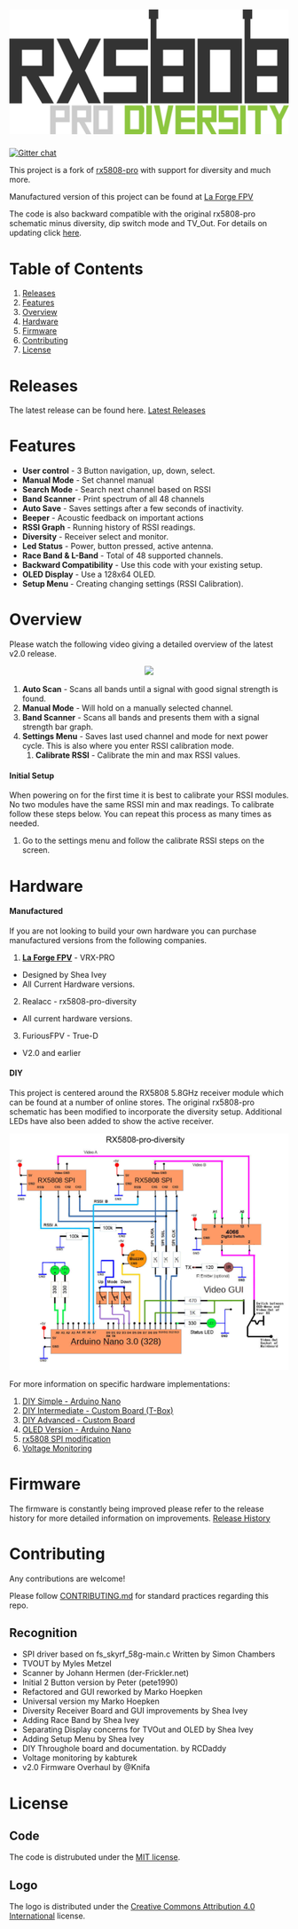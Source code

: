 # ![Logo](media/logo.png)

[![Gitter chat](https://badges.gitter.im/gitterHQ/gitter.png)](https://gitter.im/rx5808-pro-diversity/)

This project is a fork of [rx5808-pro](https://code.google.com/p/rx5808-pro/) with support for diversity and much more.

Manufactured version of this project can be found at [La Forge FPV](http://www.laforgefpv.com)

The code is also backward compatible with the original rx5808-pro schematic minus diversity, dip switch mode and TV_Out. For details on updating click [here](/docs/diy-arduino-nano.md).

# Table of Contents
1. [Releases](#releases)
2. [Features](#features)
3. [Overview](#overview)
4. [Hardware](#hardware)
5. [Firmware](#firmware)
6. [Contributing](#contributing)
7. [License](#license)


# Releases
The latest release can be found here. [Latest Releases](https://github.com/sheaivey/rx5808-pro-diversity/releases)

# Features
- **User control** - 3 Button navigation, up, down, select.
- **Manual Mode** - Set channel manual
- **Search Mode** - Search next channel based on RSSI
- **Band Scanner** - Print spectrum of all 48 channels
- **Auto Save** - Saves settings after a few seconds of inactivity.
- **Beeper** - Acoustic feedback on important actions
- **RSSI Graph** - Running history of RSSI readings.
- **Diversity** - Receiver select and monitor.
- **Led Status** - Power, button pressed, active antenna.
- **Race Band & L-Band** - Total of 48 supported channels.
- **Backward Compatibility** - Use this code with your existing setup.
- **OLED Display** - Use a 128x64 OLED.
- **Setup Menu** - Creating changing settings (RSSI Calibration).

# Overview
Please watch the following video giving a detailed overview of the latest v2.0 release.

<p align="center">
    <a href="https://www.youtube.com/watch?v=PRY-XF2qSRU"><img src="https://img.youtube.com/vi/PRY-XF2qSRU/0.jpg"></a>
</p>

1. **Auto Scan** - Scans all bands until a signal with good signal strength is found.
2. **Manual Mode** - Will hold on a manually selected channel.
3. **Band Scanner** - Scans all bands and presents them with a signal strength bar graph.
5. **Settings Menu** - Saves last used channel and mode for next power cycle. This is also where you enter RSSI calibration mode.
    1. **Calibrate RSSI** - Calibrate the min and max RSSI values.


#### Initial Setup
When powering on for the first time it is best to calibrate your RSSI modules. No two modules have the same RSSI min and max readings. To calibrate follow these steps below. You can repeat this process as many times as needed.

1. Go to the settings menu and follow the calibrate RSSI steps on the screen.

# Hardware
#### Manufactured
If you are not looking to build your own hardware you can purchase manufactured versions from the following companies.

1. **[La Forge FPV](http://www.laforgefpv.com/vrx-pro)** - VRX-PRO
  - Designed by Shea Ivey
  - All Current Hardware versions.
2. Realacc - rx5808-pro-diversity
  - All current hardware versions.
3. FuriousFPV - True-D
  - V2.0 and earlier

#### DIY

This project is centered around the RX5808 5.8GHz receiver module which can be found at a number of online stores. The original rx5808-pro schematic has been modified to incorporate the diversity setup. Additional LEDs have also been added to show the active receiver.

![diversity simple schematic](docs/img/rx5808-pro-diversity-schematic-simple.jpg)

For more information on specific hardware implementations:

1. [DIY Simple - Arduino Nano](/docs/diy-arduino-nano.md)
1. [DIY Intermediate - Custom Board (T-Box)](/docs/diy-through-hole-board.md)
2. [DIY Advanced - Custom Board](/docs/diy-custom-board.md)
1. [OLED Version - Arduino Nano](/docs/oled-arduino-nano.md)
3. [rx5808 SPI modification](/docs/rx5808-spi-mod.md)
6. [Voltage Monitoring](/docs/voltage-monitoring.md)

# Firmware
The firmware is constantly being improved please refer to the release history for more detailed information on improvements.
[Release History](https://github.com/sheaivey/rx5808-pro-diversity/releases)

# Contributing
Any contributions are welcome!

Please follow [CONTRIBUTING.md](CONTRIBUTING.md) for standard practices regarding this repo.


## Recognition
- SPI driver based on fs_skyrf_58g-main.c Written by Simon Chambers
- TVOUT by Myles Metzel
- Scanner by Johann Hermen (der-Frickler.net)
- Initial 2 Button version by Peter (pete1990)
- Refactored and GUI reworked by Marko Hoepken
- Universal version my Marko Hoepken
- Diversity Receiver Board and GUI improvements by Shea Ivey
- Adding Race Band by Shea Ivey
- Separating Display concerns for TVOut and OLED by Shea Ivey
- Adding Setup Menu by Shea Ivey
- DIY Throughole board and documentation. by RCDaddy
- Voltage monitoring by kabturek
- v2.0 Firmware Overhaul by @Knifa

# License
## Code
The code is distrubuted under the [MIT license](LICENSE.md).

## Logo
The logo is distributed under the [Creative Commons Attribution 4.0 International](http://creativecommons.org/licenses/by/4.0/) license.
